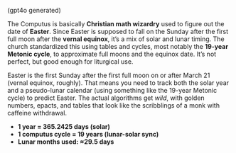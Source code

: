 (gpt4o generated)

The Computus is basically **Christian math wizardry** used to figure out the date of **Easter**. Since Easter is supposed to fall on the Sunday after the first full moon after the **vernal equinox**, it’s a mix of solar and lunar timing. The church standardized this using tables and cycles, most notably the **19-year Metonic cycle**, to approximate full moons and the equinox date. It’s not perfect, but good enough for liturgical use.

Easter is the first Sunday after the first full moon on or after March 21 (vernal equinox, roughly). That means you need to track both the solar year and a pseudo-lunar calendar (using something like the 19-year Metonic cycle) to predict Easter. The actual algorithms get *wild*, with golden numbers, epacts, and tables that look like the scribblings of a monk with caffeine withdrawal.

- **1 year = 365.2425 days (solar)**
- **1 computus cycle = 19 years (lunar-solar sync)**
- **Lunar months used: ≈29.5 days**
